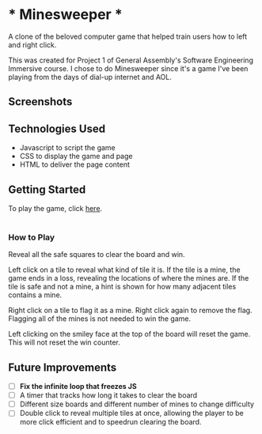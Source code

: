 <!-- <Your game's title>: A description of your game. Background info of the game is a nice touch. -->
# * Minesweeper *
A clone of the beloved computer game that helped train users how to left and right click.

This was created for Project 1 of General Assembly's Software Engineering Immersive course. I chose to do Minesweeper since it's a game I've been playing from the days of dial-up internet and AOL.

<!-- Screenshot(s): Images of your actual game. -->
## Screenshots
<!--- screenshots to be added after a few more css fixes --->

<!-- Technologies Used: List of the technologies used, e.g., JavaScript, HTML, CSS... -->
## Technologies Used
* Javascript to script the game
* CSS to display the game and page
* HTML to deliver the page content

<!-- Getting Started: In this section include the link to your deployed game and any instructions you deem important. -->
## Getting Started
To play the game, click [here](https://schen044.github.io/minesweeper/).
<br><br>

### How to Play
Reveal all the safe squares to clear the board and win.

Left click on a tile to reveal what kind of tile it is. If the tile is a mine, the game ends in a loss, revealing the locations of where the mines are. If the tile is safe and not a mine, a hint is shown for how many adjacent tiles contains a mine.

Right click on a tile to flag it as a mine. Right click again to remove the flag. Flagging all of the mines is not needed to win the game.

Left clicking on the smiley face at the top of the board will reset the game. This will not reset the win counter.

<!-- Next Steps: Planned future enhancements (icebox items). -->
## Future Improvements
- [ ] **Fix the infinite loop that freezes JS**
- [ ] A timer that tracks how long it takes to clear the board
- [ ] Different size boards and different number of mines to change difficulty
- [ ] Double click to reveal multiple tiles at once, allowing the player to be more click efficient and to speedrun clearing the board.